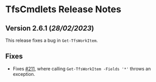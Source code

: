 # TfsCmdlets Release Notes

## Version 2.6.1 (_28/02/2023_)

This release fixes a bug in `Get-TfsWorkItem`.

## Fixes

* Fixes [#211](https://github.com/igoravl/TfsCmdlets/issues/211), where calling `Get-TfsWorkItem -Fields '*'` throws an exception.

